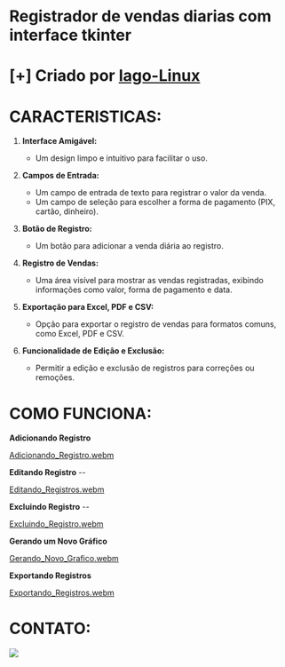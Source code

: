 # Registrador de vendas diarias com interface tkinter

# [+] Criado por <a href = "https://github.com/Iagosilva019" >Iago-Linux <a />


  
# CARACTERISTICAS:
1. **Interface Amigável:**
   - Um design limpo e intuitivo para facilitar o uso.
     
2. **Campos de Entrada:**
   - Um campo de entrada de texto para registrar o valor da venda.
   - Um campo de seleção para escolher a forma de pagamento (PIX, cartão, dinheiro).
     
3. **Botão de Registro:**
   - Um botão para adicionar a venda diária ao registro.

4. **Registro de Vendas:**
   - Uma área visível para mostrar as vendas registradas, exibindo informações como valor, forma de pagamento e data.

5. **Exportação para Excel, PDF e CSV:**
   - Opção para exportar o registro de vendas para formatos comuns, como Excel, PDF e CSV.

6. **Funcionalidade de Edição e Exclusão:**
   - Permitir a edição e exclusão de registros para correções ou remoções.

  
# COMO FUNCIONA:

**Adicionando Registro**

[Adicionando_Registro.webm](https://github.com/Iagosilva019/Registrador-de-Vendas/assets/92806149/e1773123-ed4a-43cf-9390-4a28190ea9f4)


**Editando Registro**  --

[Editando_Registros.webm](https://github.com/Iagosilva019/Registrador-de-Vendas/assets/92806149/e2bf8147-797e-4ccd-b5ff-101451a8f982)

**Excluindo Registro** --

[Excluindo_Registro.webm](https://github.com/Iagosilva019/Registrador-de-Vendas/assets/92806149/1a8e88a5-8667-4a37-9d1d-e8cca9e05e9d)

**Gerando um Novo Gráfico**

[Gerando_Novo_Grafico.webm](https://github.com/Iagosilva019/Registrador-de-Vendas/assets/92806149/e1cd1b29-fc2a-4480-a1f4-5aa713f62076)

**Exportando Registros**

[Exportando_Registros.webm](https://github.com/Iagosilva019/Registrador-de-Vendas/assets/92806149/1c9c17cf-a23e-4886-8832-b40fb828811e)


# CONTATO:
<div> 
  <a href = "mailto:iagosilvasantana21@gmail.com"><img src="https://img.shields.io/badge/-Gmail-%23333?style=for-the-badge&logo=gmail&logoColor=white" target="_blank"></a>
</div>


